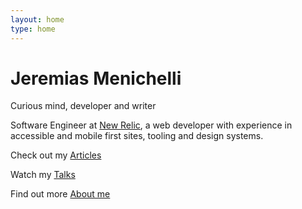 ```yaml
---
layout: home
type: home
---
```


<h1 class="home__title">Jeremias Menichelli</h1>
<p class="home__subtitle">Curious mind, developer and writer</p>
<p class="home__bio">  
  Software Engineer at <a href="//newrelic.com">New Relic</a>, a web developer with experience in accessible and mobile first sites, tooling and design&nbsp;systems.
</p>
<nav class="home__nav">
  <p class="home__nav--line">
    Check out my <a href="/blog" class="home__nav--link">Articles</a>
  </p>
  <p class="home__nav--line">
    Watch my <a href="/talks" class="home__nav--link">Talks</a>
  </p>
  <p class="home__nav--line">
    Find out more <a href="/about" class="home__nav--link">About me</a>
  </p>
</nav>
